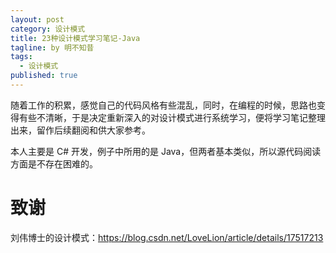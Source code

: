 ```yaml
---
layout: post
category: 设计模式
title: 23种设计模式学习笔记-Java
tagline: by 明不知昔
tags: 
  - 设计模式
published: true
---
```


随着工作的积累，感觉自己的代码风格有些混乱，同时，在编程的时候，思路也变得有些不清晰，于是决定重新深入的对设计模式进行系统学习，便将学习笔记整理出来，留作后续翻阅和供大家参考。

本人主要是 C# 开发，例子中所用的是 Java，但两者基本类似，所以源代码阅读方面是不存在困难的。

<!--more-->



# 致谢

刘伟博士的设计模式：https://blog.csdn.net/LoveLion/article/details/17517213